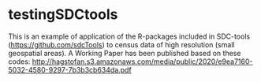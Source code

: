 # testingSDCtools
This is an example of application of the R-packages included in SDC-tools (https://github.com/sdcTools) to census data of high resolution (small geospatial areas).
A Working Paper has been published based on these codes: http://hagstofan.s3.amazonaws.com/media/public/2020/e9ea7160-5032-4580-9297-7b3b3cb634da.pdf
